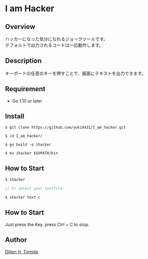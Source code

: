 I am Hacker
====
## Overview
ハッカーになった気分になれるジョークツールです。  
デフォルトで出力されるコードは一応動作します。

## Description
キーボードの任意のキーを押すことで、画面にテキストを出力できます。

## Requirement
- Go 1.10 or later

## Install
```bash:#
$ git clone https://github.com/yuki9431/I_am_hacker.git

$ cd I_am_hacker/

$ go build -o ihacker

$ mv ihacker $GOPATH/bin
```

## How to Start
```go:main.go
$ ihacker 

// Or select your textfile.

$ ihacker text.c
```

## How to Start
Just press the Key.
press Ctrl + C to stop.


## Author
[Dillen H. Tomida](https://twitter.com/t0mihir0)
